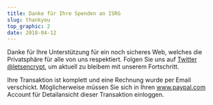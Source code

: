```yaml
---
title: Danke für Ihre Spenden an ISRG
slug: thankyou
top_graphic: 2
date: 2018-04-12
---
```


Danke für Ihre Unterstützung für ein noch sicheres Web, welches die Privatsphäre für alle von uns respektiert. Folgen Sie uns auf [Twitter @letsencrypt](https://twitter.com/letsencrypt), um aktuell zu bleibem mit unserem Fortschritt.

Ihre Transaktion ist komplett und eine Rechnung wurde per Email verschickt. Möglicherweise müssen Sie sich in Ihren <a href="https://www.paypal.com">www.paypal.com</a> Account für Detailansicht dieser Transaktion einloggen.
